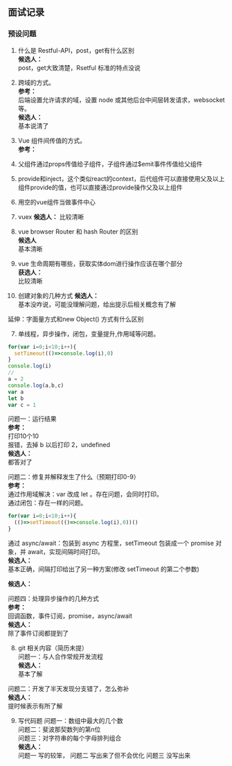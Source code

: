 ## 面试记录
### 预设问题
1. 什么是 Restful-API，post，get有什么区别  
**候选人：**  
post，get大致清楚，Rsetful 标准的特点没说

2. 跨域的方式。  
**参考：**  
后端设置允许请求的域，设置 node 或其他后台中间层转发请求，websocket等。  
**候选人：**  
基本说清了

3. Vue 组件间传值的方式。  
**参考：**  
1. 父组件通过props传值给子组件，子组件通过$emit事件传值给父组件
2. provide和inject，这个类似react的context，后代组件可以直接使用父及以上组件provide的值，也可以直接通过provide操作父及以上组件
3. 用空的vue组件当做事件中心
4. vuex
**候选人：**
比较清晰

4. vue browser Router 和 hash Router 的区别  
**候选人**  
基本清晰

5. vue 生命周期有哪些，获取实体dom进行操作应该在哪个部分  
**获选人：**  
比较清晰 

6. 创建对象的几种方式
**候选人：**  
基本没咋说，可能没理解问题，给出提示后相关概念有了解

延伸：字面量方式和new Object() 方式有什么区别  

7. 单线程，异步操作，闭包，变量提升,作用域等问题。  
```js
for(var i=0;i<10;i++){
  setTimeout(()=>console.log(i),0)
}
console.log(i)
//
a = 2
console.log(a,b,c)
var a
let b
var c = 1
```  
问题一：运行结果  
**参考：**  
打印10个10  
报错，去掉 b 以后打印 2，undefined  
**候选人：**  
都答对了

问题二：修复并解释发生了什么（预期打印0-9）  
**参考：**  
通过作用域解决：var 改成 let 。存在问题，会同时打印。  
通过闭包：存在一样的问题。  
```js
for(var i=0;i<10;i++){
  (()=>setTimeout(()=>console.log(i),0))()
}
```
通过 async/await：包装到 async 方程里，setTimeout 包装成一个 promise 对象，并 await，实现间隔时间打印。  
**候选人：**  
基本正确，间隔打印给出了另一种方案(修改 setTimeout 的第二个参数)


**候选人：**  

问题四：处理异步操作的几种方式  
**参考：**  
回调函数，事件订阅，promise，async/await  
**候选人：**  
除了事件订阅都提到了

8. git 相关内容（简历未提）  
问题一：与人合作常规开发流程  
**候选人：**  
基本了解

问题二：开发了半天发现分支错了，怎么弥补  
**候选人：**  
提时候表示有所了解

9. 写代码题 
问题一：数组中最大的几个数  
问题二：斐波那契数列的第n位    
问题三：对字符串的每个字母排列组合  
**候选人：**  
问题一 写的较笨，
问题二 写出来了但不会优化
问题三 没写出来